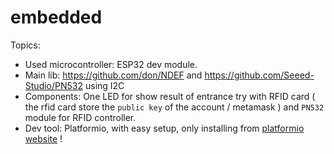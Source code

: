 # embedded
Topics:
- Used microcontroller: ESP32 dev module.
- Main lib: https://github.com/don/NDEF and https://github.com/Seeed-Studio/PN532 using I2C
- Components: One LED for show result of entrance try with RFID card ( the rfid card store the `public key` of the account / metamask ) and `PN532` module for RFID controller.
- Dev tool: Platformio, with easy setup, only installing from [platformio website](https://platformio.org/) !

